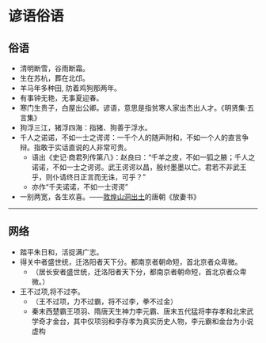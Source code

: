 # 谚语俗语

## 俗语

- 清明断雪，谷雨断霜。
- 生在苏杭，葬在北邙。
- 羊马年多种田, 防着鸡狗那两年。
- 有事钟无艳，无事夏迎春。
- 寒门生贵子，白屋出公卿。谚语，意思是指贫寒人家出杰出人才。《明贤集·五言集》
- 狗浮三江，猪浮四海：指猪、狗善于浮水。
- 千人之诺诺，不如一士之谔谔：一千个人的随声附和，不如一个人的直言争辩。指敢于实话直说的人非常可贵。
  - 语出《史记·商君列传第八》：赵良曰：“千羊之皮，不如一狐之腋；千人之诺诺，不如一士之谔谔。武王谔谔以昌，殷纣墨墨以亡。君若不非武王乎，则仆请终日正言而无诛，可乎？”
  - 亦作“千夫诺诺，不如一士谔谔”
- 一别两宽，各生欢喜。——[敦煌山洞出土](../wiki/敦煌文献.md)的唐朝《放妻书》

---

## 网络

- 踏平朱日和，活捉满广志。
- 得关中者盛世统，迁洛阳者天下分。都南京者朝命短，首北京者众卑微。
  - （居长安者盛世统，迁洛阳者天下分，都南京者朝命短，首北京者众卑微。）
- 王不过项,将不过李。
  - （王不过项，力不过霸，将不过李，拳不过金）
  - 秦末西楚霸王项羽、隋唐天生神力李元霸、唐末五代猛将李存孝和北宋武学奇才金台，其中仅项羽和李存孝为真实历史人物，李元霸和金台为小说虚构
